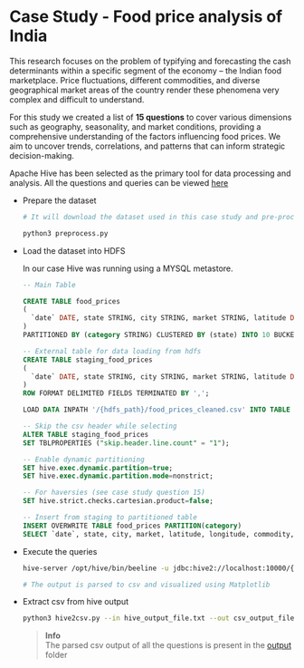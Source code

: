 # Case Study - Food price analysis of India
This research focuses on the problem of typifying and forecasting the cash determinants within a specific segment of the economy – the Indian food marketplace. Price fluctuations, different commodities, and diverse geographical market areas of the country render these phenomena very complex and difficult to understand.

For this study we created a list of **15 questions** to cover various dimensions such as geography, seasonality, and market conditions, providing a comprehensive understanding of the factors influencing food prices. We aim to uncover trends, correlations, and patterns that can inform strategic decision-making.

Apache Hive has been selected as the primary tool for data processing and analysis. 
All the questions and queries can be viewed [here](queries.hql)


- Prepare the dataset
  
  ```bash  
  # It will download the dataset used in this case study and pre-process it.

  python3 preprocess.py
  ```

- Load the dataset into HDFS
  
  In our case Hive was running using a MYSQL metastore.

  ```sql
  -- Main Table

  CREATE TABLE food_prices 
  ( 
    `date` DATE, state STRING, city STRING, market STRING, latitude DOUBLE, longitude DOUBLE, category STRING, commodity STRING, unit STRING, price DOUBLE, year INT, month INT, season STRING 
  ) 
  PARTITIONED BY (category STRING) CLUSTERED BY (state) INTO 10 BUCKETS STORED AS PARQUET;
  
  -- External table for data loading from hdfs
  CREATE TABLE staging_food_prices 
  ( 
    `date` DATE, state STRING, city STRING, market STRING, latitude DOUBLE, longitude DOUBLE, category STRING, commodity STRING, unit STRING, priceflag STRING, pricetype STRING, currency STRING, price DOUBLE, usdprice DOUBLE, year INT, month INT, season STRING 
  ) 
  ROW FORMAT DELIMITED FIELDS TERMINATED BY ',';

  LOAD DATA INPATH '/{hdfs_path}/food_prices_cleaned.csv' INTO TABLE staging_food_prices;

  -- Skip the csv header while selecting
  ALTER TABLE staging_food_prices
  SET TBLPROPERTIES ("skip.header.line.count" = "1");

  -- Enable dynamic partitioning
  SET hive.exec.dynamic.partition=true;
  SET hive.exec.dynamic.partition.mode=nonstrict;

  -- For haversies (see case study question 15)
  SET hive.strict.checks.cartesian.product=false;

  -- Insert from staging to partitioned table
  INSERT OVERWRITE TABLE food_prices PARTITION(category) 
  SELECT `date`, state, city, market, latitude, longitude, commodity, unit, price, year, month, season, category FROM staging_food_prices;
  ```

- Execute the queries
  
  ```bash
  hive-server /opt/hive/bin/beeline -u jdbc:hive2://localhost:10000/{db_name} -e "{hive_query}" > {output_file.txt}

  # The output is parsed to csv and visualized using Matplotlib
  ```

- Extract csv from hive output
  
  ```bash
  python3 hive2csv.py --in hive_output_file.txt --out csv_output_file.csv
  ```

  > **Info**  
  > The parsed csv output of all the questions is present in the [output](outputs) folder
